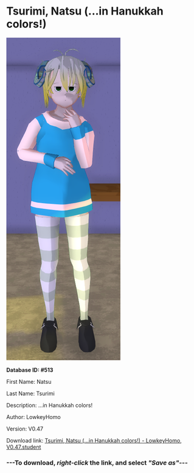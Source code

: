 # Tsurimi, Natsu (...in Hanukkah colors!)

<img src="https://raw.githubusercontent.com/Arbiter1223/Daigaku-Gurashi-Custom-Students/master/Students/Files/Tsurimi%2C%20Natsu%20(...in%20Hanukkah%20colors!).png" title="Tsurimi, Natsu (...in Hanukkah colors!) - LowkeyHomo, V0.47">

**Database ID: #513**

First Name: Natsu

Last Name: Tsurimi

Description: ...in Hanukkah colors!

Author: LowkeyHomo

Version: V0.47

Download link: <a href="https://raw.githubusercontent.com/Arbiter1223/Daigaku-Gurashi-Custom-Students/master/Students/Files/Tsurimi%2C%20Natsu%20(...in%20Hanukkah%20colors!)%20-%20LowkeyHomo%2C%20V0.47.student">Tsurimi, Natsu (...in Hanukkah colors!) - LowkeyHomo, V0.47.student</a>

### ---**To download, _right-click_ the link, and select _"Save as"_**---
